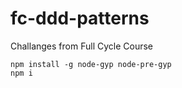 # fc-ddd-patterns

Challanges from Full Cycle Course


```
npm install -g node-gyp node-pre-gyp
npm i
```
